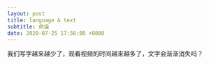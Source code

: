 ```yaml
---
layout: post
title: language & text
subtitle: 命运
date: 2020-07-25 17:56:00 +0800
---
```

我们写字越来越少了，观看视频的时间越来越多了，文字会渐渐消失吗？